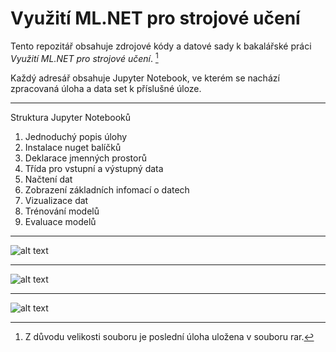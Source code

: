 # Využití ML.NET pro strojové učení

Tento repozitář obsahuje zdrojové kódy a datové sady k bakalářské práci *Využití ML.NET pro strojové učení*. [^1]

Každý adresář obsahuje Jupyter Notebook, ve kterém se nachází zpracovaná úloha a data set k příslušné úloze.
***

Struktura Jupyter Notebooků
1. Jednoduchý popis úlohy
3. Instalace nuget balíčků
4. Deklarace jmenných prostorů
5. Třída pro vstupní a výstupný data
6. Načtení dat
7. Zobrazení základních infomací o datech
8. Vizualizace dat
9. Trénování modelů
10. Evaluace modelů


***
![alt text][Popis]
***
![alt text][Vizualizace]
***
![alt text][Evaluace]


[Popis]: https://github.com/Cemonix/Vyuziti-ML.NET-pro-strojove-uceni/blob/main/Obr%C3%A1zky/Popis.PNG
[Vizualizace]: https://github.com/Cemonix/Vyuziti-ML.NET-pro-strojove-uceni/blob/main/Obr%C3%A1zky/Vizualizace.PNG
[Evaluace]: https://github.com/Cemonix/Vyuziti-ML.NET-pro-strojove-uceni/blob/main/Obr%C3%A1zky/Evaluace_modelu.PNG

[^1]: Z důvodu velikosti souboru je poslední úloha uložena v souboru rar.
